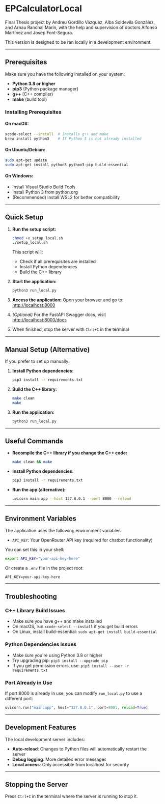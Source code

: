 # EPCalculatorLocal
Final Thesis project by Andreu Gordillo Vázquez, Alba Soldevila González, and Arnau Ranchal Marín, with the help and supervision of doctors Alfonso Martínez and Josep Font-Segura. 

This version is designed to be ran locally in a development environment.

---

## Prerequisites

Make sure you have the following installed on your system:

- **Python 3.8 or higher**
- **pip3** (Python package manager)
- **g++** (C++ compiler)
- **make** (build tool)

### Installing Prerequisites

#### On macOS:
```sh
xcode-select --install  # Installs g++ and make
brew install python3    # If Python 3 is not already installed
```

#### On Ubuntu/Debian:
```sh
sudo apt-get update
sudo apt-get install python3 python3-pip build-essential
```

#### On Windows:
- Install Visual Studio Build Tools
- Install Python 3 from python.org
- (Recommended) Install WSL2 for better compatibility

---

## Quick Setup

1. **Run the setup script:**
   ```sh
   chmod +x setup_local.sh
   ./setup_local.sh
   ```
   This script will:
   - Check if all prerequisites are installed
   - Install Python dependencies
   - Build the C++ library

2. **Start the application:**
   ```sh
   python3 run_local.py
   ```

3. **Access the application:**
   Open your browser and go to: [http://localhost:8000](http://localhost:8000)

4. *(Optional)* For the FastAPI Swagger docs, visit [http://localhost:8000/docs](http://localhost:8000/docs)

5. When finished, stop the server with `Ctrl+C` in the terminal

---

## Manual Setup (Alternative)

If you prefer to set up manually:

1. **Install Python dependencies:**
   ```sh
   pip3 install -r requirements.txt
   ```
2. **Build the C++ library:**
   ```sh
   make clean
   make
   ```
3. **Run the application:**
   ```sh
   python3 run_local.py
   ```

---

## Useful Commands

- **Recompile the C++ library if you change the C++ code:**
  ```sh
  make clean && make
  ```
- **Install Python dependencies:**
  ```sh
  pip3 install -r requirements.txt
  ```
- **Run the app (alternative):**
  ```sh
  uvicorn main:app --host 127.0.0.1 --port 8000 --reload
  ```

---

## Environment Variables

The application uses the following environment variables:

- `API_KEY`: Your OpenRouter API key (required for chatbot functionality)

You can set this in your shell:
```sh
export API_KEY="your-api-key-here"
```

Or create a `.env` file in the project root:
```
API_KEY=your-api-key-here
```

---

## Troubleshooting

### C++ Library Build Issues
- Make sure you have g++ and make installed
- On macOS, run `xcode-select --install` if you get build errors
- On Linux, install build-essential: `sudo apt-get install build-essential`

### Python Dependencies Issues
- Make sure you're using Python 3.8 or higher
- Try upgrading pip: `pip3 install --upgrade pip`
- If you get permission errors, use: `pip3 install --user -r requirements.txt`

### Port Already in Use
If port 8000 is already in use, you can modify `run_local.py` to use a different port:
```python
uvicorn.run("main:app", host="127.0.0.1", port=8001, reload=True)
```

---

## Development Features

The local development server includes:
- **Auto-reload**: Changes to Python files will automatically restart the server
- **Debug logging**: More detailed error messages
- **Local access**: Only accessible from localhost for security

---

## Stopping the Server

Press `Ctrl+C` in the terminal where the server is running to stop it.
